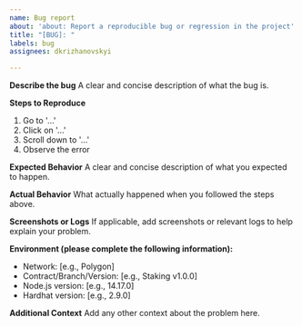 ```yaml
---
name: Bug report
about: 'about: Report a reproducible bug or regression in the project'
title: "[BUG]: "
labels: bug
assignees: dkrizhanovskyi

---
```


**Describe the bug**
A clear and concise description of what the bug is.

**Steps to Reproduce**
1. Go to '...'
2. Click on '...'
3. Scroll down to '...'
4. Observe the error

**Expected Behavior**
A clear and concise description of what you expected to happen.

**Actual Behavior**
What actually happened when you followed the steps above.

**Screenshots or Logs**
If applicable, add screenshots or relevant logs to help explain your problem.

**Environment (please complete the following information):**
- Network: [e.g., Polygon]
- Contract/Branch/Version: [e.g., Staking v1.0.0]
- Node.js version: [e.g., 14.17.0]
- Hardhat version: [e.g., 2.9.0]

**Additional Context**
Add any other context about the problem here.
